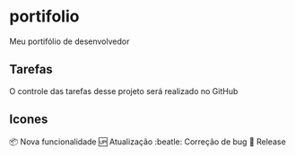 # portifolio
Meu portifólio de desenvolvedor

## Tarefas

O controle das tarefas desse projeto será realizado no GitHub

## Icones

:package: Nova funcionalidade
:up: Atualização
:beatle: Correção de bug
:checkered_flag: Release